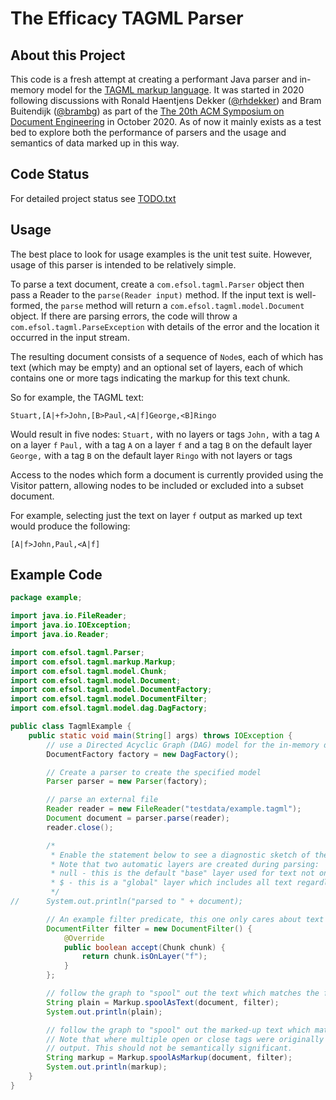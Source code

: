 The Efficacy TAGML Parser
=========================

About this Project
------------------
This code is a fresh attempt at creating a performant Java parser and in-memory model for the [TAGML markup language](https://www.balisage.net/Proceedings/vol21/print/HaentjensDekker01/BalisageVol21-HaentjensDekker01.html). It was started in 2020 following discussions with Ronald Haentjens Dekker ([@rhdekker](https://github.com/rhdekker)) and Bram Buitendijk ([@brambg](https://github.com/brambg)) as part of the [The 20th ACM Symposium on Document Engineering](https://doceng.org/doceng2020) in October 2020. As of now it mainly exists as a test bed to explore both the performance of parsers and the usage and semantics of data marked up in this way.

Code Status
-----------
For detailed project status see [TODO.txt](TODO.txt)

Usage
--------------
The best place to look for usage examples is the unit test suite. However, usage of this parser is intended to be relatively simple.

To parse a text document, create a `com.efsol.tagml.Parser` object then pass a Reader to the `parse(Reader input)` method. If the input text is well-formed, the `parse` method will return a `com.efsol.tagml.model.Document` object. If there are parsing errors, the code will throw a `com.efsol.tagml.ParseException` with details of the error and the location it occurred in the input stream.

The resulting document consists of a sequence of `Node`s, each of which has text (which may be empty) and an optional set of layers, each of which contains one or more tags indicating the markup for this text chunk.

So for example, the TAGML text:

```
Stuart,[A|+f>John,[B>Paul,<A|f]George,<B]Ringo
```
Would result in five nodes:
`Stuart,` with no layers or tags
`John,` with a tag `A` on a layer `f`
`Paul,` with a tag `A` on a layer `f` and a tag `B` on the default layer
`George,` with a tag `B` on the default layer
`Ringo` with not layers or tags

Access to the nodes which form a document is currently provided using the Visitor pattern, allowing nodes to be included or excluded into a subset document.

For example, selecting just the text on layer `f` output as marked up text would produce the following:

```
[A|f>John,Paul,<A|f]
```

Example Code
------------

```Java
package example;

import java.io.FileReader;
import java.io.IOException;
import java.io.Reader;

import com.efsol.tagml.Parser;
import com.efsol.tagml.markup.Markup;
import com.efsol.tagml.model.Chunk;
import com.efsol.tagml.model.Document;
import com.efsol.tagml.model.DocumentFactory;
import com.efsol.tagml.model.DocumentFilter;
import com.efsol.tagml.model.dag.DagFactory;

public class TagmlExample {
    public static void main(String[] args) throws IOException {
        // use a Directed Acyclic Graph (DAG) model for the in-memory document
        DocumentFactory factory = new DagFactory();

        // Create a parser to create the specified model
        Parser parser = new Parser(factory);

        // parse an external file
        Reader reader = new FileReader("testdata/example.tagml");
        Document document = parser.parse(reader);
        reader.close();

        /*
         * Enable the statement below to see a diagnostic sketch of the document structure.
         * Note that two automatic layers are created during parsing:
         * null - this is the default "base" layer used for text not on an explicit layer
         * $ - this is a "global" layer which includes all text regardless of layer
         */
//      System.out.println("parsed to " + document);

        // An example filter predicate, this one only cares about text on layer "f"
        DocumentFilter filter = new DocumentFilter() {
            @Override
            public boolean accept(Chunk chunk) {
                return chunk.isOnLayer("f");
            }
        };

        // follow the graph to "spool" out the text which matches the filter predicate, in the original order
        String plain = Markup.spoolAsText(document, filter);
        System.out.println(plain);

        // follow the graph to "spool" out the marked-up text which matches the filter predicate, in the original order
        // Note that where multiple open or close tags were originally adjacent, their order may not be identical in this
        // output. This should not be semantically significant.
        String markup = Markup.spoolAsMarkup(document, filter);
        System.out.println(markup);
    }
}
```